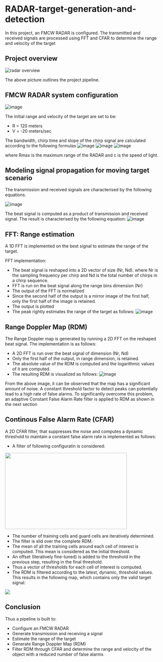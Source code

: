 # RADAR-target-generation-and-detection
In this project, an FMCW RADAR is configured. The transmitted and received signals are processed using FFT and CFAR to determine the range and velocity of the target

## Project overview
![radar overview](https://user-images.githubusercontent.com/48198017/147384345-3214cb23-d2a4-4d0f-8069-7702290f0dce.PNG)

The above picture outlines the project pipeline.

## FMCW RADAR system configuration
![image](https://user-images.githubusercontent.com/48198017/147384420-d3192d74-2397-49de-8b6f-86602ee84b20.png)

The initial range and velocity of the target are set to be: 
* R = 120 meters
* V = -20 meters/sec

The bandwidth, chirp time and slope of the chirp signal are calculated according to the following formulas
![image](https://user-images.githubusercontent.com/48198017/147384457-723a9aa0-503c-449f-8044-28e9135bb5da.png)
![image](https://user-images.githubusercontent.com/48198017/147384461-3810b13f-9b8c-461a-a30a-07ae3bb32c20.png)
![image](https://user-images.githubusercontent.com/48198017/147384466-1df91916-87f6-4fa7-b734-6a26885b5b88.png)

where Rmax is the maximum range of the RADAR and c is the speed of light.

## Modeling signal propagation for moving target scenario

The transmission and received signals are characterised by the following equations.

![image](https://user-images.githubusercontent.com/48198017/147384507-82b52a36-bce1-4c37-bee6-ff042bfbea8b.png)

The beat signal is computed as a product of transmission and received signal. The result is characterised by the following equation: 
![image](https://user-images.githubusercontent.com/48198017/147384524-02758f9b-a970-4db9-acc4-8ba42eef068d.png)

## FFT: Range estimation
A 1D FFT is implemented on the best signal to estimate the range of the target. 

FFT implementation: 
* The beat signal is reshaped into a 2D vector of size (Nr, Nd). where Nr is the sampling frequency per chirp and Nd is the total number of chirps in a chirp sequence. 
* FFT is run on the beat signal along the range bins dimension (Nr)
* The output of the FFT is normalized
* Since the second half of the output is a mirror image of the first half, only the first half of the image is retained. 
* The output is plotted 
* The peak rightly estimates the range of the target as follows: 
![image](https://user-images.githubusercontent.com/48198017/147384741-1e7a4fc3-36bd-490d-8573-9d500c6eea58.png)

## Range Doppler Map (RDM)

The Range Doppler map is generated by running a 2D FFT on the reshaped beat signal. The implementation is as follows: 
* A 2D FFT is run over the beat signal of dimension (Nr, Nd)
* Only the first half of the output, in range dimension, is retained. 
* The absolute value of the RDM is computed and the logarithmic values of it are computed. 
* The resulting RDM is visualized as follows: 
![image](https://user-images.githubusercontent.com/48198017/147384810-0f67c2a1-5313-4e1f-9211-f0ef691e0408.png)

From the above image, it can be observed that the map has a significant amount of noise. A constant threshold factor to detect peaks can potentially lead to a high rate of false alarms. To significantly overcome this problem, an adaptive Constant False Alarm Rate filter is applied to RDM as shown in the next section

## Continous False Alarm Rate (CFAR)
A 2D CFAR filter, that suppresses the noise and computes a dynamic threshold to maintain a constant false alarm rate is implemented as follows: 
* A filter of following configuratin is considered: 
<img src="https://user-images.githubusercontent.com/48198017/147384857-dee6d2a9-7c41-43f6-ad20-7714ce715ad4.png" width="400" height="250" />

* The number of training cells and guard cells are iteratively determined. 
* The filter is slid over the complete RDM. 
* The mean of all the training cells around each cell of interest is computed. This mean is considered as the initial threshold.
* An offset (Iteratively fine-tuned) is added to the threshold in the previous step, resulting in the final threshold.
* Thus a vector of thresholds for each cell of interest is computed. 
* The RDM is filtered according to the latest, dynamic, threshold values. This results in the following map, which contains only the valid target signal:
<img src="https://user-images.githubusercontent.com/48198017/147384975-9fed51b6-b38e-4e83-bb6b-a252e1b854c3.png" />


## Conclusion
Thus a pipeline is built to:
* Configure an FMCW RADAR
* Generate transmission and receiving a signal
* Estimate the range of the target 
* Generate Range Doppler Map (RDM)
* Filter RDM through CFAR and determine the range and velocity of the object with a reduced number of false alarms

